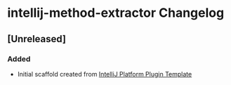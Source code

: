 <!-- Keep a Changelog guide -> https://keepachangelog.com -->

# intellij-method-extractor Changelog

## [Unreleased]
### Added
- Initial scaffold created from [IntelliJ Platform Plugin Template](https://github.com/JetBrains/intellij-platform-plugin-template)
